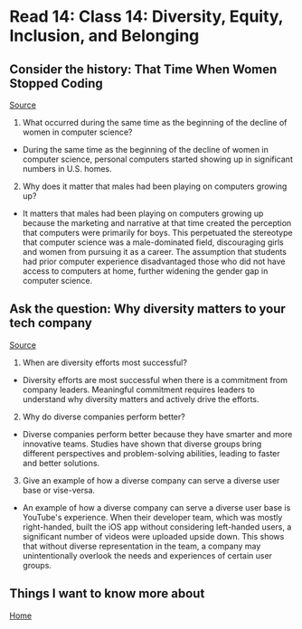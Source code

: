 # Read 14: Class 14: Diversity, Equity, Inclusion, and Belonging

## Consider the history: That Time When Women Stopped Coding

[Source](https://www.npr.org/sections/money/2014/10/21/357629765/when-women-stopped-coding)

1. What occurred during the same time as the beginning of the decline of women in computer science?

- During the same time as the beginning of the decline of women in computer science, personal computers started showing up in significant numbers in U.S. homes.

2. Why does it matter that males had been playing on computers growing up?

- It matters that males had been playing on computers growing up because the marketing and narrative at that time created the perception that computers were primarily for boys. This perpetuated the stereotype that computer science was a male-dominated field, discouraging girls and women from pursuing it as a career. The assumption that students had prior computer experience disadvantaged those who did not have access to computers at home, further widening the gender gap in computer science.

## Ask the question: Why diversity matters to your tech company

[Source](https://www.usatoday.com/story/tech/columnist/2015/07/21/why-diversity-matters-your-tech-company/30419871/)

1. When are diversity efforts most successful?

- Diversity efforts are most successful when there is a commitment from company leaders. Meaningful commitment requires leaders to understand why diversity matters and actively drive the efforts.

2. Why do diverse companies perform better?

- Diverse companies perform better because they have smarter and more innovative teams. Studies have shown that diverse groups bring different perspectives and problem-solving abilities, leading to faster and better solutions. 

3. Give an example of how a diverse company can serve a diverse user base or vise-versa.

- An example of how a diverse company can serve a diverse user base is YouTube's experience. When their developer team, which was mostly right-handed, built the iOS app without considering left-handed users, a significant number of videos were uploaded upside down. This shows that without diverse representation in the team, a company may unintentionally overlook the needs and experiences of certain user groups.


## Things I want to know more about

[Home](https://sfpagalan.github.io/reading-notes/)